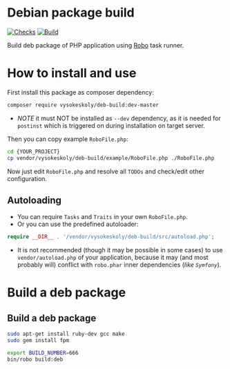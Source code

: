 Debian package build
====================

[![Checks](https://github.com/vysokeskoly/deb-build/actions/workflows/checks.yaml/badge.svg)](https://github.com/vysokeskoly/deb-build/actions/workflows/checks.yaml)
[![Build](https://github.com/vysokeskoly/deb-build/actions/workflows/php-checks.yaml/badge.svg)](https://github.com/vysokeskoly/deb-build/actions/workflows/php-checks.yaml)

Build deb package of PHP application using [Robo](http://robo.li/) task runner.


# How to install and use

First install this package as composer dependency:

```sh
composer require vysokeskoly/deb-build:dev-master
```

- *NOTE* it must NOT be installed as `--dev` dependency, as it is needed for `postinst` which is triggered on during installation on target server.

Then you can copy example `RoboFile.php`:

```sh
cd {YOUR_PROJECT}
cp vendor/vysokeskoly/deb-build/example/RoboFile.php ./RoboFile.php
```

Now just edit `RoboFile.php` and resolve all `TODOs` and check/edit other configuration.

## Autoloading

- You can require `Tasks` and `Traits` in your own `RoboFile.php`.
- Or you can use the predefined autoloader:
```php
require __DIR__ . '/vendor/vysokeskoly/deb-build/src/autoload.php';
```
- It is not recommended (though it may be possible in some cases) to use `vendor/autoload.php` of your application,
 because it may (and most probably will) conflict with `robo.phar` inner dependencies (_like `Symfony`_).

# Build a deb package

## Build a deb package

```sh
sudo apt-get install ruby-dev gcc make
sudo gem install fpm

export BUILD_NUMBER=666
bin/robo build:deb
```
